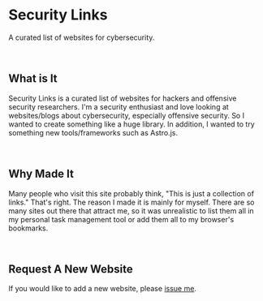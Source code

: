 # Security Links

A curated list of websites for cybersecurity.

<br />

## What is It

Security Links is a curated list of websites for hackers and offensive security researchers. I'm a security enthusiast and love looking at websites/blogs about cybersecurity, especially offensive security. So I wanted to create something like a huge library. In addition, I wanted to try something new tools/frameworks such as Astro.js.

<br />

## Why Made It

Many people who visit this site probably think, "This is just a collection of links." That's right. The reason I made it is mainly for myself. There are so many sites out there that attract me, so it was unrealistic to list them all in my personal task management tool or add them all to my browser's bookmarks.

<br />

## Request A New Website

If you would like to add a new website, please [issue me](https://github.com/hideckies/security-links/issues/new?assignees=&labels=&projects=&template=request-a-new-website.md&title=Add%20a%20new%20website).

